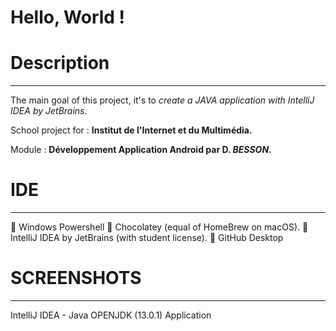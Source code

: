 <html>
<body> 
 <h1>Hello, World !</h1>
</body>
</html>

# Description
<hr>
The main goal of this project, it's to <i>create a JAVA application with IntelliJ IDEA by JetBrains</i>.

School project for : <b>Institut de l'Internet et du Multimédia.</b>

Module : <b>Développement Application Android par D. <i>BESSON</i>.</b>

# IDE
<hr>
🔹 Windows Powershell
🔸 Chocolatey (equal of HomeBrew on macOS).
🔹 IntelliJ IDEA by JetBrains (with student license).
🔸 GitHub Desktop

# SCREENSHOTS
<hr>


 IntelliJ IDEA - Java OPENJDK (13.0.1) Application
